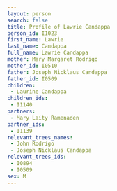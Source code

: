 ```yaml
---
layout: person
search: false
title: Profile of Lawrie Candappa
person_id: I1023
first_name: Lawrie
last_name: Candappa
full_name: Lawrie Candappa
mother: Mary Margaret Rodrigo
mother_id: I0510
father: Joseph Nicklaus Candappa
father_id: I0509
children:
 - Laurine Candappa
children_ids:
 - I1140
partners:
 - Mary Laity Ramenaden
partner_ids:
 - I1139
relevant_trees_names:
 - John Rodrigo
 - Joseph Nicklaus Candappa
relevant_trees_ids:
 - I0894
 - I0509
sex: M
---
```


